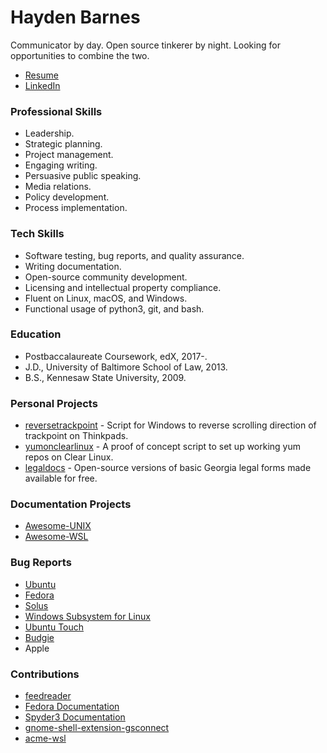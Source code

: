 # Hayden Barnes

Communicator by day.
Open source tinkerer by night.
Looking for opportunities to combine the two.

* [Resume](https://github.com/sirredbeard/My-Portfolio/blob/master/Resume.pdf)
* [LinkedIn](https://www.linkedin.com/in/thbarnes)

### Professional Skills

* Leadership.
* Strategic planning.
* Project management.
* Engaging writing.
* Persuasive public speaking.
* Media relations.
* Policy development.
* Process implementation.

### Tech Skills

* Software testing, bug reports, and quality assurance.
* Writing documentation.
* Open-source community development.
* Licensing and intellectual property compliance.
* Fluent on Linux, macOS, and Windows.
* Functional usage of python3, git, and bash.

### Education

* Postbaccalaureate Coursework, edX, 2017-.
* J.D., University of Baltimore School of Law, 2013.
* B.S., Kennesaw State University, 2009.

### Personal Projects

* [reversetrackpoint](https://github.com/sirredbeard/reversetrackpoint) - Script for Windows to reverse scrolling direction of trackpoint on Thinkpads.
* [yumonclearlinux](https://github.com/sirredbeard/yumonclearlinux) - A proof of concept script to set up working yum repos on Clear Linux.
* [legaldocs](https://github.com/sirredbeard/legaldocs) - Open-source versions of basic Georgia legal forms made available for free.

### Documentation Projects

* [Awesome-UNIX](https://github.com/sirredbeard/Awesome-UNIX)
* [Awesome-WSL](https://github.com/sirredbeard/Awesome-WSL)

### Bug Reports

* [Ubuntu](https://bugs.launchpad.net/ubuntu/artful/+source/ebtables/+bug/1774120)
* [Fedora](https://bugzilla.redhat.com/buglist.cgi?bug_status=NEW&bug_status=VERIFIED&bug_status=ASSIGNED&bug_status=MODIFIED&bug_status=ON_DEV&bug_status=ON_QA&bug_status=RELEASE_PENDING&bug_status=POST&email1=recalcitrantowl%40gmail.com&emailassigned_to1=1&emailcc1=1&emailreporter1=1&emailtype1=exact&list_id=8886617
)
* [Solus](https://dev.solus-project.com/p/sirredbeard/)
* [Windows Subsystem for Linux](https://github.com/Microsoft/WSL/issues/3249)
* [Ubuntu Touch](https://github.com/ubports/ubuntu-touch/issues/608)
* [Budgie](https://github.com/solus-project/budgie-desktop/issues/1437)
* Apple

### Contributions

* [feedreader](https://github.com/jangernert/FeedReader/commits?author=sirredbeard&since=2018-04-01T04:00:00Z&until=2018-05-01T04:00:00Z)
* [Fedora Documentation](https://docs.fedoraproject.org/quick-docs/en-US/installing-spotify.html)
* [Spyder3 Documentation](https://github.com/spyder-ide/spyder-docs/pull/47)
* [gnome-shell-extension-gsconnect](https://github.com/andyholmes/gnome-shell-extension-gsconnect/commits?author=sirredbeard)
* [acme-wsl](https://github.com/elrzn/acme-wsl/commit/bc1992af16350dd4995c0f3fa399c2ea54bd5ec9)
